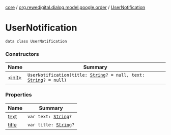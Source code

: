 [core](../../index.md) / [org.rewedigital.dialog.model.google.order](../index.md) / [UserNotification](./index.md)

# UserNotification

`data class UserNotification`

### Constructors

| Name | Summary |
|---|---|
| [&lt;init&gt;](-init-.md) | `UserNotification(title: `[`String`](https://kotlinlang.org/api/latest/jvm/stdlib/kotlin/-string/index.html)`? = null, text: `[`String`](https://kotlinlang.org/api/latest/jvm/stdlib/kotlin/-string/index.html)`? = null)` |

### Properties

| Name | Summary |
|---|---|
| [text](text.md) | `var text: `[`String`](https://kotlinlang.org/api/latest/jvm/stdlib/kotlin/-string/index.html)`?` |
| [title](title.md) | `var title: `[`String`](https://kotlinlang.org/api/latest/jvm/stdlib/kotlin/-string/index.html)`?` |
